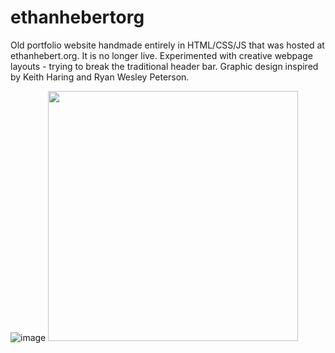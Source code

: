 # ethanhebertorg

Old portfolio website handmade entirely in HTML/CSS/JS that was hosted at ethanhebert.org. It is no longer live. Experimented with creative webpage layouts - trying to break the traditional header bar. Graphic design inspired by Keith Haring and Ryan Wesley Peterson.

![image](https://github.com/ethanhebert/ethanhebertorg/assets/80844614/e057ba20-063c-4d64-a585-a908b554a272)
<img src="https://github.com/ethanhebert/ethanhebertorg/assets/80844614/39713a65-49db-48ba-b3eb-0f5566c867fc" width="400" />
